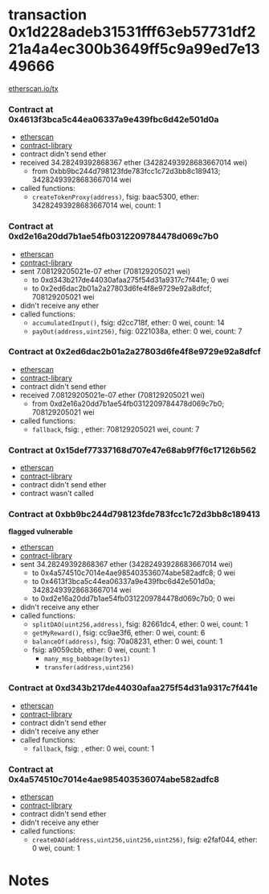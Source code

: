 # transaction 0x1d228adeb31531fff63eb57731df221a4a4ec300b3649ff5c9a99ed7e1349666

[etherscan.io/tx](https://etherscan.io/tx/0x1d228adeb31531fff63eb57731df221a4a4ec300b3649ff5c9a99ed7e1349666)


### Contract at 0x4613f3bca5c44ea06337a9e439fbc6d42e501d0a

* [etherscan](https://etherscan.io/address/0x4613f3bca5c44ea06337a9e439fbc6d42e501d0a)
* [contract-library](https://contract-library.com/contracts/Ethereum/0x4613f3bca5c44ea06337a9e439fbc6d42e501d0a)
* contract didn't send ether
* received 34.28249392868367 ether (34282493928683667014 wei)
    * from 0xbb9bc244d798123fde783fcc1c72d3bb8c189413; 34282493928683667014 wei
* called functions:
    * `createTokenProxy(address)`, fsig: baac5300, ether: 34282493928683667014 wei, count: 1


### Contract at 0xd2e16a20dd7b1ae54fb0312209784478d069c7b0

* [etherscan](https://etherscan.io/address/0xd2e16a20dd7b1ae54fb0312209784478d069c7b0)
* [contract-library](https://contract-library.com/contracts/Ethereum/0xd2e16a20dd7b1ae54fb0312209784478d069c7b0)
* sent 7.08129205021e-07 ether (708129205021 wei)
    * to 0xd343b217de44030afaa275f54d31a9317c7f441e; 0 wei
    * to 0x2ed6dac2b01a2a27803d6fe4f8e9729e92a8dfcf; 708129205021 wei
* didn't receive any ether
* called functions:
    * `accumulatedInput()`, fsig: d2cc718f, ether: 0 wei, count: 14
    * `payOut(address,uint256)`, fsig: 0221038a, ether: 0 wei, count: 7


### Contract at 0x2ed6dac2b01a2a27803d6fe4f8e9729e92a8dfcf

* [etherscan](https://etherscan.io/address/0x2ed6dac2b01a2a27803d6fe4f8e9729e92a8dfcf)
* [contract-library](https://contract-library.com/contracts/Ethereum/0x2ed6dac2b01a2a27803d6fe4f8e9729e92a8dfcf)
* contract didn't send ether
* received 7.08129205021e-07 ether (708129205021 wei)
    * from 0xd2e16a20dd7b1ae54fb0312209784478d069c7b0; 708129205021 wei
* called functions:
    * `fallback`, fsig: , ether: 708129205021 wei, count: 7


### Contract at 0x15def77337168d707e47e68ab9f7f6c17126b562

* [etherscan](https://etherscan.io/address/0x15def77337168d707e47e68ab9f7f6c17126b562)
* [contract-library](https://contract-library.com/contracts/Ethereum/0x15def77337168d707e47e68ab9f7f6c17126b562)
* contract didn't send ether
* contract wasn't called


### Contract at 0xbb9bc244d798123fde783fcc1c72d3bb8c189413

**flagged vulnerable**

* [etherscan](https://etherscan.io/address/0xbb9bc244d798123fde783fcc1c72d3bb8c189413)
* [contract-library](https://contract-library.com/contracts/Ethereum/0xbb9bc244d798123fde783fcc1c72d3bb8c189413)
* sent 34.28249392868367 ether (34282493928683667014 wei)
    * to 0x4a574510c7014e4ae985403536074abe582adfc8; 0 wei
    * to 0x4613f3bca5c44ea06337a9e439fbc6d42e501d0a; 34282493928683667014 wei
    * to 0xd2e16a20dd7b1ae54fb0312209784478d069c7b0; 0 wei
* didn't receive any ether
* called functions:
    * `splitDAO(uint256,address)`, fsig: 82661dc4, ether: 0 wei, count: 1
    * `getMyReward()`, fsig: cc9ae3f6, ether: 0 wei, count: 6
    * `balanceOf(address)`, fsig: 70a08231, ether: 0 wei, count: 1
    * fsig: a9059cbb, ether: 0 wei, count: 1
        * `many_msg_babbage(bytes1)`
        * `transfer(address,uint256)`


### Contract at 0xd343b217de44030afaa275f54d31a9317c7f441e

* [etherscan](https://etherscan.io/address/0xd343b217de44030afaa275f54d31a9317c7f441e)
* [contract-library](https://contract-library.com/contracts/Ethereum/0xd343b217de44030afaa275f54d31a9317c7f441e)
* contract didn't send ether
* didn't receive any ether
* called functions:
    * `fallback`, fsig: , ether: 0 wei, count: 1


### Contract at 0x4a574510c7014e4ae985403536074abe582adfc8

* [etherscan](https://etherscan.io/address/0x4a574510c7014e4ae985403536074abe582adfc8)
* [contract-library](https://contract-library.com/contracts/Ethereum/0x4a574510c7014e4ae985403536074abe582adfc8)
* contract didn't send ether
* didn't receive any ether
* called functions:
    * `createDAO(address,uint256,uint256,uint256)`, fsig: e2faf044, ether: 0 wei, count: 1

# Notes


